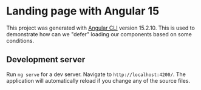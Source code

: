 # Landing page with Angular 15

This project was generated with [Angular CLI](https://github.com/angular/angular-cli) version 15.2.10. This is used to demonstrate how can we "defer" loading our components based on some conditions.

## Development server

Run `ng serve` for a dev server. Navigate to `http://localhost:4200/`. The application will automatically reload if you change any of the source files.

